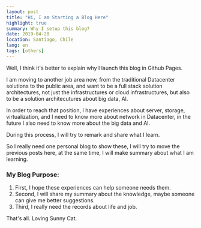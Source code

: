 ```yaml
---
layout: post
title: "Hi, I am Starting a Blog Here"
highlight: true
summary: Why I setup this blog? 
date: 2019-04-28
location: Santiago, Chile
lang: en
tags: [others]
---
```


Well, I think it's better to explain why I launch this blog in Github Pages.

I am moving to another job area now, from the traditional Datacenter solutions to the public area, and want to be a full stack solution architectures, not just the infrastructures or cloud infrastructures, but also to be a solution architecutures about big data, AI.

In order to reach that position, I have experiences about server, storage, virtualization, and I need to know more about network in Datacenter, in the future I also need to know more about the big data and AI.

During this process, I will try to remark and share what I learn.

So I really need one personal blog to show these, I will try to move the previous posts here, at the same time, I will make summary about what I am learning.

### My Blog Purpose: ###

1. First, I hope these experiences can help someone needs them.
2. Second, I will share my summary about the knowledge, maybe someone can give me better suggestions.
3. Third, I really need the records about life and job.


That's all. Loving Sunny Cat.
